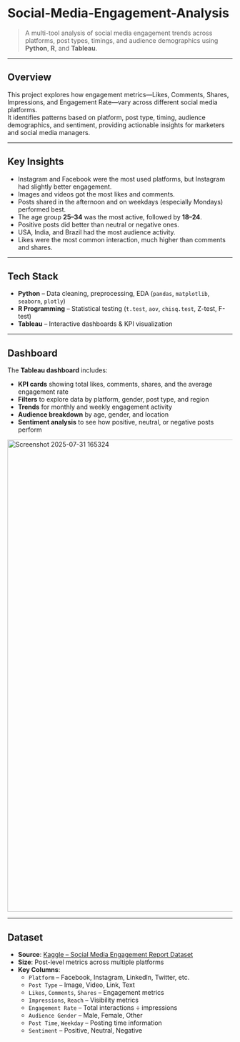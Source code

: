 # **Social-Media-Engagement-Analysis**

> A multi-tool analysis of social media engagement trends across platforms, post types, timings, and audience demographics using **Python**, **R**, and **Tableau**.

---

## **Overview**
This project explores how engagement metrics—Likes, Comments, Shares, Impressions, and Engagement Rate—vary across different social media platforms.  
It identifies patterns based on platform, post type, timing, audience demographics, and sentiment, providing actionable insights for marketers and social media managers.

---

## **Key Insights**
- Instagram and Facebook were the most used platforms, but Instagram had slightly better engagement.  
- Images and videos got the most likes and comments.  
- Posts shared in the afternoon and on weekdays (especially Mondays) performed best.  
- The age group **25–34** was the most active, followed by **18–24**.  
- Positive posts did better than neutral or negative ones.  
- USA, India, and Brazil had the most audience activity.  
- Likes were the most common interaction, much higher than comments and shares.  

---

## **Tech Stack**
- **Python** – Data cleaning, preprocessing, EDA (`pandas`, `matplotlib`, `seaborn`, `plotly`)  
- **R Programming** – Statistical testing (`t.test`, `aov`, `chisq.test`, Z-test, F-test)  
- **Tableau** – Interactive dashboards & KPI visualization  

---

## **Dashboard**
The **Tableau dashboard** includes:
- **KPI cards** showing total likes, comments, shares, and the average engagement rate  
- **Filters** to explore data by platform, gender, post type, and region  
- **Trends** for monthly and weekly engagement activity  
- **Audience breakdown** by age, gender, and location  
- **Sentiment analysis** to see how positive, neutral, or negative posts perform  
 <img width="1834" height="1057" alt="Screenshot 2025-07-31 165324" src="https://github.com/user-attachments/assets/a8b058d5-47da-48c2-86b3-d9c3abc0122f" />
  

---

## **Dataset**
- **Source**: [Kaggle – Social Media Engagement Report Dataset](https://www.kaggle.com/datasets/username/social-media-engagement-report)  
- **Size**: Post-level metrics across multiple platforms  
- **Key Columns**:
  - `Platform` – Facebook, Instagram, LinkedIn, Twitter, etc.  
  - `Post Type` – Image, Video, Link, Text  
  - `Likes`, `Comments`, `Shares` – Engagement metrics  
  - `Impressions`, `Reach` – Visibility metrics  
  - `Engagement Rate` – Total interactions ÷ impressions  
  - `Audience Gender` – Male, Female, Other  
  - `Post Time`, `Weekday` – Posting time information  
  - `Sentiment` – Positive, Neutral, Negative  

